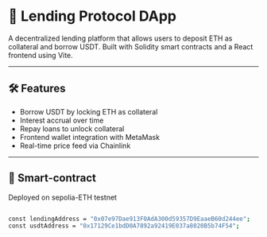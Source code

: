 # 💸 Lending Protocol DApp

A decentralized lending platform that allows users to deposit ETH as collateral and borrow USDT. Built with Solidity smart contracts and a React frontend using Vite.

---

## 🛠 Features

- Borrow USDT by locking ETH as collateral
- Interest accrual over time
- Repay loans to unlock collateral
- Frontend wallet integration with MetaMask
- Real-time price feed via Chainlink

---

## 📁 Smart-contract 
Deployed on sepolia-ETH testnet

```bash

const lendingAddress = "0x07e97Dae913F0AdA300d59357D9EaaeB60d244ee";
const usdtAddress = "0x17129Ce1bdD0A7892a92419E037a8020B5b74F54";


